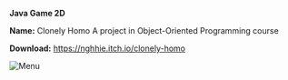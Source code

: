 **Java Game 2D**

**Name:** Clonely Homo
A project in Object-Oriented Programming course

**Download:** https://nghhie.itch.io/clonely-homo

![Menu]()

